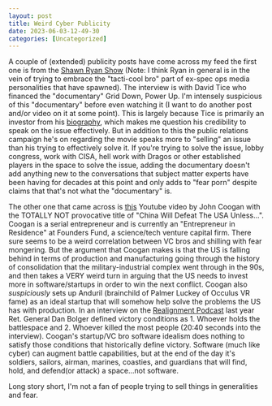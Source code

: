 ```yaml
---
layout: post
title: Weird Cyber Publicity 
date: 2023-06-03-12-49-30
categories: [Uncategorized]
---
```

A couple of (extended) publicity posts have come across my feed the first one is from the [Shawn Ryan Show](https://www.youtube.com/watch?v=cibrirsq5Gc&t=3480s) (Note: I think Ryan in general is in the vein of trying to embrace the "tacti-cool bro" part of ex-spec ops media personalities that have spawned).  The interview is with David Tice who financed the "documentary" Grid Down, Power Up.  I'm intensely suspicious of this "documentary" before even watching it (I want to do another post and/or video on it at some point).  This is largely because Tice is primarily an investor from his [biography](https://www.imdb.com/name/nm3790215/), which makes me question his credibility to speak on the issue effectively.  But in addition to this the public relations campaign he's on regarding the movie speaks more to "selling" an issue than his trying to effectively solve it.  If you're trying to solve the issue, lobby congress, work with CISA, hell work with Dragos or other established players in the space to solve the issue, adding the documentary doesn't add anything new to the conversations that subject matter experts have been having for decades at this point and only adds to "fear porn" despite claims that that's not what the "documentary" is.  


The other one that came across is [this](https://www.youtube.com/watch?v=a5a9Wa3gTZM) Youtube video by John Coogan with the TOTALLY NOT provocative title of "China Will Defeat The USA Unless...".  Coogan is a serial entrepreneur and is currently an "Entrepreneur in Residence" at Founders Fund, a science/tech venture capital firm.  There sure seems to be a weird correlation between VC bros and shilling with fear mongering.  But the argument that Coogan makes is that the US is falling behind in terms of production and manufacturing going through the history of consolidation that the military-industrial complex went through in the 90s, and then takes a VERY weird turn in arguing that the US needs to invest more in software/startups in order to win the next conflict.  Coogan also  *suspiciously* sets up Anduril (brainchild of Palmer Luckey of Occulus VR fame) as an ideal startup that will somehow help solve the problems the US has with production.  In an interview on the [Realignment Podcast](https://www.youtube.com/watch?v=8LAY0KWwPUY&t=949s) last year Ret. General Dan Bolger defined victory conditions as 1.  Whoever holds the battlespace and 2.  Whoever killed the most people (20:40 seconds into the interview).  Coogan's startup/VC bro software idealism does nothing to satisfy those conditions that historically define victory.  Software (much like cyber) can augment battle capabilities, but at the end of the day it's soldiers, sailors, airman, marines, coasties, and guardians that will find, hold, and defend(or attack) a space...not software.  

Long story short, I'm not a fan of people trying to sell things in generalities and fear.  
